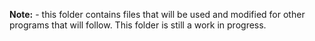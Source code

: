 **Note:** - this folder contains files that will be used and modified for other programs that will follow.  This folder is still a work in progress. 
